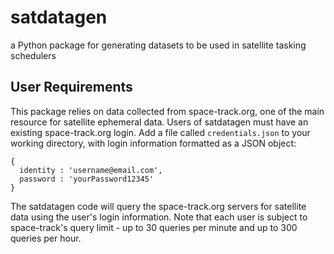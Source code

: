 # satdatagen
a Python package for generating datasets to be used in satellite tasking schedulers

## User Requirements
This package relies on data collected from space-track.org, one of the main resource for satellite ephemeral data. Users of satdatagen must have an existing space-track.org login. Add a file called `credentials.json` to your working directory, with login information formatted as a JSON object:

```
{
  identity : 'username@email.com',
  password : 'yourPassword12345'
}
```

The satdatagen code will query the space-track.org servers for satellite data using the user's login information.  Note that each user is subject to space-track's query limit - up to 30 queries per minute and up to 300 queries per hour.  
